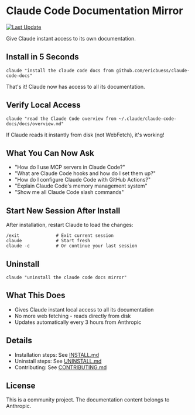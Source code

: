 # Claude Code Documentation Mirror

[![Last Update](https://img.shields.io/github/last-commit/ericbuess/claude-code-docs/main.svg?label=docs%20updated)](https://github.com/ericbuess/claude-code-docs/commits/main)

Give Claude instant access to its own documentation.

## Install in 5 Seconds

```
claude "install the claude code docs from github.com/ericbuess/claude-code-docs"
```

That's it! Claude now has access to all its documentation.

## Verify Local Access

```
claude "read the Claude Code overview from ~/.claude/claude-code-docs/docs/overview.md"
```

If Claude reads it instantly from disk (not WebFetch), it's working!

## What You Can Now Ask

- "How do I use MCP servers in Claude Code?"
- "What are Claude Code hooks and how do I set them up?"
- "How do I configure Claude Code with GitHub Actions?"
- "Explain Claude Code's memory management system"
- "Show me all Claude Code slash commands"

## Start New Session After Install

After installation, restart Claude to load the changes:
```
/exit              # Exit current session
claude             # Start fresh
claude -c          # Or continue your last session
```

## Uninstall

```
claude "uninstall the claude code docs mirror"
```

## What This Does

- Gives Claude instant local access to all its documentation
- No more web fetching - reads directly from disk
- Updates automatically every 3 hours from Anthropic

## Details

- Installation steps: See [INSTALL.md](INSTALL.md)
- Uninstall steps: See [UNINSTALL.md](UNINSTALL.md)
- Contributing: See [CONTRIBUTING.md](CONTRIBUTING.md)

## License

This is a community project. The documentation content belongs to Anthropic.